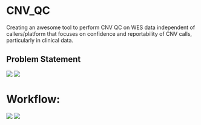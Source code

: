 # CNV_QC

Creating an awesome tool to perform CNV QC on WES data independent of callers/platform that focuses on confidence and reportability of CNV calls, particularly in clinical data.

## Problem Statement

![](https://github.com/NCBI-Codeathons/CNV_QC/blob/master/Team%20Awesome%20CNV%20slides.jpg)
![](https://github.com/NCBI-Codeathons/CNV_QC/blob/master/Team%20Awesome%20CNV%20slides(1).jpg)
# Workflow:
![](https://github.com/NCBI-Codeathons/CNV_QC/raw/master/workflow_new.png)
![](https://github.com/NCBI-Codeathons/CNV_QC/blob/master/Team%20Awesome%20CNV%20slides(2).jpg)

